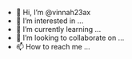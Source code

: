 - 👋 Hi, I’m @vinnah23ax
- 👀 I’m interested in ...
- 🌱 I’m currently learning ...
- 💞️ I’m looking to collaborate on ...
- 📫 How to reach me ...

<!---
vinnah23ax/vinnah23ax is a ✨ special ✨ repository because its `README.md` (this file) appears on your GitHub profile.
You can click the Preview link to take a look at your changes.
--->
